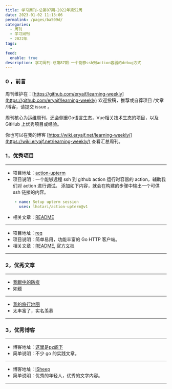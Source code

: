 ```yaml
---
title: 学习周刊-总第87期-2022年第52周
date: 2023-01-02 11:13:06
permalink: /pages/ba509d/
categories:
  - 周刊
  - 学习周刊
  - 2022年
tags:
  -
feed:
  enable: true
description: 学习周刊-总第87期-一个能够ssh到action容器的debug方式
---
```



### 0 ，前言

周刊维护在：[https://github.com/eryajf/learning-weekly](https://github.com/eryajf/learning-weekly)  欢迎投稿，推荐或自荐项目 /文章 /博客，请提交 issue 。

周刊核心为运维周刊，还会侧重Go语言生态，Vue相关技术生态的项目，以及 GitHub 上优秀项目或经验。

你也可以在我的博客 [https://wiki.eryajf.net/learning-weekly/](https://wiki.eryajf.net/learning-weekly/) 查看汇总周刊。


### 1，优秀项目

---

- 项目地址：[action-upterm](https://github.com/lhotari/action-upterm)
- 项目说明：一个能够远程 ssh 到 github action 运行时容器的 action，辅助我们对 action 进行调试。
添加如下内容，就会在构建的步骤中输出一个可供 ssh 链接的内容。
```yaml
    - name: Setup upterm session
      uses: lhotari/action-upterm@v1
```
- 相关文章：[README](https://github.com/lhotari/action-upterm#readme)

---

- 项目地址：[req](https://github.com/imroc/req)
- 项目说明：简单易用，功能丰富的 Go HTTP 客户端。
- 相关文章：[README](https://github.com/imroc/req#readme), [官方文档](https://req.cool/zh/)

---

### 2，优秀文章

---

- [我眼中的防疫](https://isheep.xlog.app/covid--in-my-eye)
- 如题

---

- [我的旅行地图](https://imjiayin.com/travel_map)
- 太丰富了，实名羡慕

---


### 3，优秀博客

---

- 博客地址：[这里是pz阁下](https://www.hellopz.com/)
- 简单说明：不少 go 的实践文章。

---

- 博客地址：[ISheep](https://isheep.xlog.app/)
- 简单说明：优秀的年轻人，优秀的文字内容。

---
